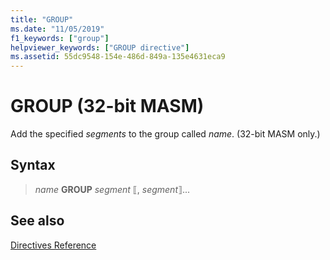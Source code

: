 ```yaml
---
title: "GROUP"
ms.date: "11/05/2019"
f1_keywords: ["group"]
helpviewer_keywords: ["GROUP directive"]
ms.assetid: 55dc9548-154e-486d-849a-135e4631eca9
---
```

# GROUP (32-bit MASM)

Add the specified *segments* to the group called *name*. (32-bit MASM only.)

## Syntax

> *name* **GROUP** *segment* ⟦, *segment*⟧...

## See also

[Directives Reference](../../assembler/masm/directives-reference.md)<br/>